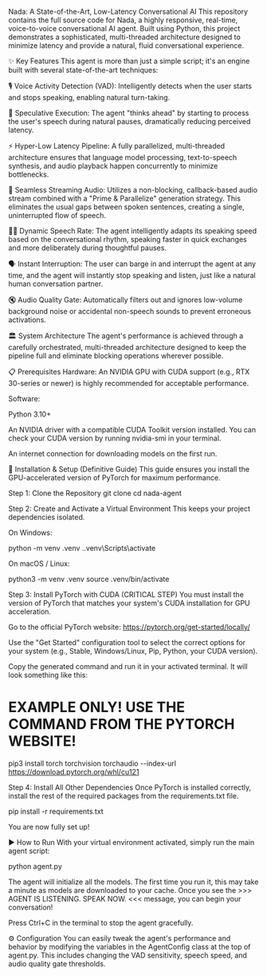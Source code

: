 Nada: A State-of-the-Art, Low-Latency Conversational AI
This repository contains the full source code for Nada, a highly responsive, real-time, voice-to-voice conversational AI agent. Built using Python, this project demonstrates a sophisticated, multi-threaded architecture designed to minimize latency and provide a natural, fluid conversational experience.

✨ Key Features
This agent is more than just a simple script; it's an engine built with several state-of-the-art techniques:

🎙️ Voice Activity Detection (VAD): Intelligently detects when the user starts and stops speaking, enabling natural turn-taking.

🧠 Speculative Execution: The agent "thinks ahead" by starting to process the user's speech during natural pauses, dramatically reducing perceived latency.

⚡ Hyper-Low Latency Pipeline: A fully parallelized, multi-threaded architecture ensures that language model processing, text-to-speech synthesis, and audio playback happen concurrently to minimize bottlenecks.

🌊 Seamless Streaming Audio: Utilizes a non-blocking, callback-based audio stream combined with a "Prime & Parallelize" generation strategy. This eliminates the usual gaps between spoken sentences, creating a single, uninterrupted flow of speech.

🏃‍♀️ Dynamic Speech Rate: The agent intelligently adapts its speaking speed based on the conversational rhythm, speaking faster in quick exchanges and more deliberately during thoughtful pauses.

🗣️ Instant Interruption: The user can barge in and interrupt the agent at any time, and the agent will instantly stop speaking and listen, just like a natural human conversation partner.

🔇 Audio Quality Gate: Automatically filters out and ignores low-volume background noise or accidental non-speech sounds to prevent erroneous activations.

🏛️ System Architecture
The agent's performance is achieved through a carefully orchestrated, multi-threaded architecture designed to keep the pipeline full and eliminate blocking operations wherever possible.


📋 Prerequisites
Hardware: An NVIDIA GPU with CUDA support (e.g., RTX 30-series or newer) is highly recommended for acceptable performance.

Software:

Python 3.10+

An NVIDIA driver with a compatible CUDA Toolkit version installed. You can check your CUDA version by running nvidia-smi in your terminal.

An internet connection for downloading models on the first run.

🚀 Installation & Setup (Definitive Guide)
This guide ensures you install the GPU-accelerated version of PyTorch for maximum performance.

Step 1: Clone the Repository
git clone <your-repo-url>
cd nada-agent

Step 2: Create and Activate a Virtual Environment
This keeps your project dependencies isolated.

On Windows:

python -m venv .venv
.\.venv\Scripts\activate

On macOS / Linux:

python3 -m venv .venv
source .venv/bin/activate

Step 3: Install PyTorch with CUDA (CRITICAL STEP)
You must install the version of PyTorch that matches your system's CUDA installation for GPU acceleration.

Go to the official PyTorch website: https://pytorch.org/get-started/locally/

Use the "Get Started" configuration tool to select the correct options for your system (e.g., Stable, Windows/Linux, Pip, Python, your CUDA version).

Copy the generated command and run it in your activated terminal. It will look something like this:

# EXAMPLE ONLY! USE THE COMMAND FROM THE PYTORCH WEBSITE!
pip3 install torch torchvision torchaudio --index-url https://download.pytorch.org/whl/cu121

Step 4: Install All Other Dependencies
Once PyTorch is installed correctly, install the rest of the required packages from the requirements.txt file.

pip install -r requirements.txt

You are now fully set up!

▶️ How to Run
With your virtual environment activated, simply run the main agent script:

python agent.py

The agent will initialize all the models. The first time you run it, this may take a minute as models are downloaded to your cache. Once you see the >>> AGENT IS LISTENING. SPEAK NOW. <<< message, you can begin your conversation!

Press Ctrl+C in the terminal to stop the agent gracefully.

⚙️ Configuration
You can easily tweak the agent's performance and behavior by modifying the variables in the AgentConfig class at the top of agent.py. This includes changing the VAD sensitivity, speech speed, and audio quality gate thresholds.
